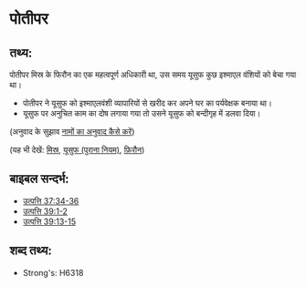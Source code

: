 # पोतीपर #

## तथ्य: ##

पोतीपर मिस्र के फिरौन का एक महत्वपूर्ण अधिकारी था, उस समय यूसुफ कुछ इश्माएल वंशियों को बेचा गया था।

* पोतीपर ने यूसुफ को इश्माएलवंशी व्यापारियों से खरीद कर अपने घर का पर्यवेक्षक बनाया था।
* यूसुफ पर अनुचित काम का दोष लगाया गया तो उसने यूसुफ को बन्दीगृह में डलवा दिया।

(अनुवाद के सुझाव [नामों का अनुवाद कैसे करें](rc://hi/ta/man/translate/translate-names))

(यह भी देखें: [मिस्र](../names/egypt.md), [यूसुफ (पुराना नियम)](../names/josephot.md), [फ़िरौन](../names/pharaoh.md))

## बाइबल सन्दर्भ: ##

* [उत्पत्ति 37:34-36](rc://hi/tn/help/gen/37/34)
* [उत्पत्ति 39:1-2](rc://hi/tn/help/gen/39/01)
* [उत्पत्ति 39:13-15](rc://hi/tn/help/gen/39/13)

## शब्द तथ्य: ##

* Strong's: H6318
